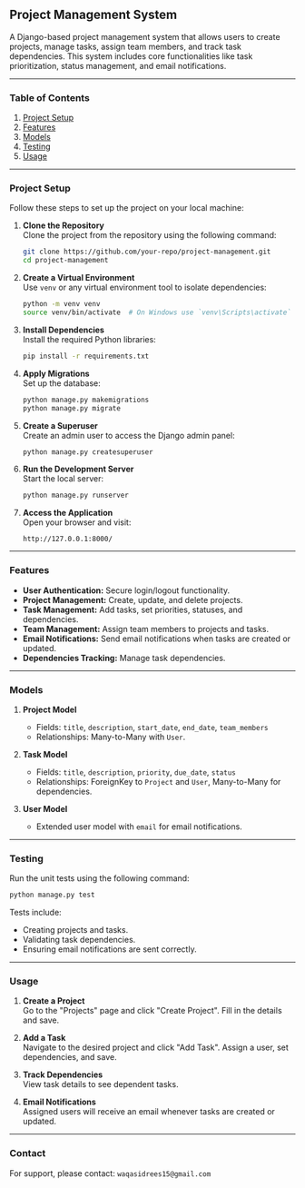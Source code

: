 
## **Project Management System**

A Django-based project management system that allows users to create projects, manage tasks, assign team members, and track task dependencies. This system includes core functionalities like task prioritization, status management, and email notifications.

---

### **Table of Contents**
1. [Project Setup](#project-setup)
2. [Features](#features)
3. [Models](#models)
4. [Testing](#testing)
5. [Usage](#usage)

---

### **Project Setup**

Follow these steps to set up the project on your local machine:

1. **Clone the Repository**  
   Clone the project from the repository using the following command:
   ```bash
   git clone https://github.com/your-repo/project-management.git
   cd project-management
   ```

2. **Create a Virtual Environment**  
   Use `venv` or any virtual environment tool to isolate dependencies:
   ```bash
   python -m venv venv
   source venv/bin/activate  # On Windows use `venv\Scripts\activate`
   ```

3. **Install Dependencies**  
   Install the required Python libraries:
   ```bash
   pip install -r requirements.txt
   ```

4. **Apply Migrations**  
   Set up the database:
   ```bash
   python manage.py makemigrations
   python manage.py migrate
   ```

5. **Create a Superuser**  
   Create an admin user to access the Django admin panel:
   ```bash
   python manage.py createsuperuser
   ```

6. **Run the Development Server**  
   Start the local server:
   ```bash
   python manage.py runserver
   ```

7. **Access the Application**  
   Open your browser and visit:
   ```
   http://127.0.0.1:8000/
   ```

---

### **Features**

- **User Authentication:** Secure login/logout functionality.
- **Project Management:** Create, update, and delete projects.
- **Task Management:** Add tasks, set priorities, statuses, and dependencies.
- **Team Management:** Assign team members to projects and tasks.
- **Email Notifications:** Send email notifications when tasks are created or updated.
- **Dependencies Tracking:** Manage task dependencies.

---

### **Models**

1. **Project Model**  
   - Fields: `title`, `description`, `start_date`, `end_date`, `team_members`  
   - Relationships: Many-to-Many with `User`.

2. **Task Model**  
   - Fields: `title`, `description`, `priority`, `due_date`, `status`  
   - Relationships: ForeignKey to `Project` and `User`, Many-to-Many for dependencies.

3. **User Model**  
   - Extended user model with `email` for email notifications.

---

### **Testing**

Run the unit tests using the following command:
```bash
python manage.py test
```

Tests include:
- Creating projects and tasks.
- Validating task dependencies.
- Ensuring email notifications are sent correctly.

---

### **Usage**

1. **Create a Project**  
   Go to the "Projects" page and click "Create Project". Fill in the details and save.

2. **Add a Task**  
   Navigate to the desired project and click "Add Task". Assign a user, set dependencies, and save.

3. **Track Dependencies**  
   View task details to see dependent tasks.

4. **Email Notifications**  
   Assigned users will receive an email whenever tasks are created or updated.

---

### **Contact**
For support, please contact: `waqasidrees15@gmail.com`
